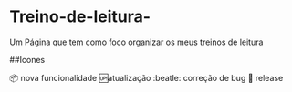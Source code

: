 # Treino-de-leitura-
Um Página que tem como foco organizar os meus treinos de leitura

##Icones

:package: nova funcionalidade
:up:atualização
:beatle: correção de bug
:checkered_flag: release
